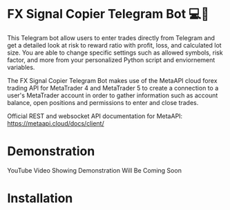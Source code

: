 # FX Signal Copier Telegram Bot 💻💸

This Telegram bot allow users to enter trades directly from Telegram and get a detailed look at risk to reward ratio with profit, loss, and calculated lot size. You are able to change specific settings such as allowed symbols, risk factor, and more from your personalized Python script and enviornement variables.

The FX Signal Copier Telegram Bot makes use of the MetaAPI cloud forex trading API for MetaTrader 4 and MetaTrader 5 to create a connection to a user's MetaTrader account in order to gather information such as account balance, open positions and permissions to enter and close trades.

Official REST and websocket API documentation for MetaAPI: https://metaapi.cloud/docs/client/

# Demonstration

YouTube Video Showing Demonstration Will Be Coming Soon

# Installation

